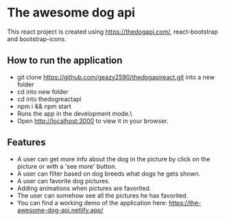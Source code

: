 # The awesome dog api

This react project is created using https://thedogapi.com/, react-bootstrap and bootstrap-icons. 

## How to run the application

- git clone https://github.com/geazy2590/thedogapireact.git into a new folder
- cd into new folder
- cd into thedogreactapi
- npm i && npm start
- Runs the app in the development mode.\
- Open [http://localhost:3000](http://localhost:3000) to view it in your browser.

## Features

- A user can get more info about the dog in the picture by click on the picture or with a 'see more' button.
- A user can filter based on dog breeds what dogs he gets shown.
- A user can favorite dog pictures.
- Adding animations when pictures are favorited.
- The user can somehow see all the pictures he has favorited.
- You can find a working demo of the application here: https://the-awesome-dog-api.netlify.app/
